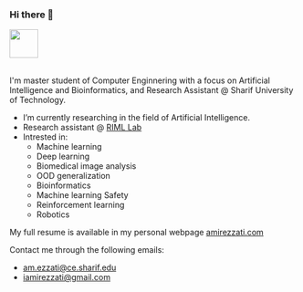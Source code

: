 ### Hi there 👋

<img src='https://github.com/user-attachments/assets/fe6ff334-d9c0-4fbc-af1b-de8e50c822a8' style='height: 50px;'/>
<br/>
<br/>

I'm master student of Computer Enginnering with a focus on Artificial Intelligence and Bioinformatics, and Research Assistant @ Sharif University of Technology.       

- I’m currently researching in the field of Artificial Intelligence.
- Research assistant @ [RIML Lab](https://rohban-lab.github.io)
- Intrested in:
  - Machine learning
  - Deep learning
  - Biomedical image analysis
  - OOD generalization
  - Bioinformatics
  - Machine learning Safety 
  - Reinforcement learning
  - Robotics

My full resume is available in my personal webpage [amirezzati.com](https://amirezzati.com/)       
     
Contact me through the following emails:
  - am.ezzati@ce.sharif.edu
  - iamirezzati@gmail.com

<!--
**amirezzati/amirezzati** is a ✨ _special_ ✨ repository because its `README.md` (this file) appears on your GitHub profile.

Here are some ideas to get you started:

- 🔭 I’m currently working on ...
- 🌱 I’m currently learning ...
- 👯 I’m looking to collaborate on ...
- 🤔 I’m looking for help with ...
- 💬 Ask me about ...
- 📫 How to reach me: ...
- 😄 Pronouns: ...
- ⚡ Fun fact: ...
-->
